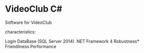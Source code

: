 # VideoClub C#

Software for VideoClub 

characteristics:

Login
DataBase (SQL Server 2014)
.NET Framework 4
Robustness*
Friendliness
Performance 



